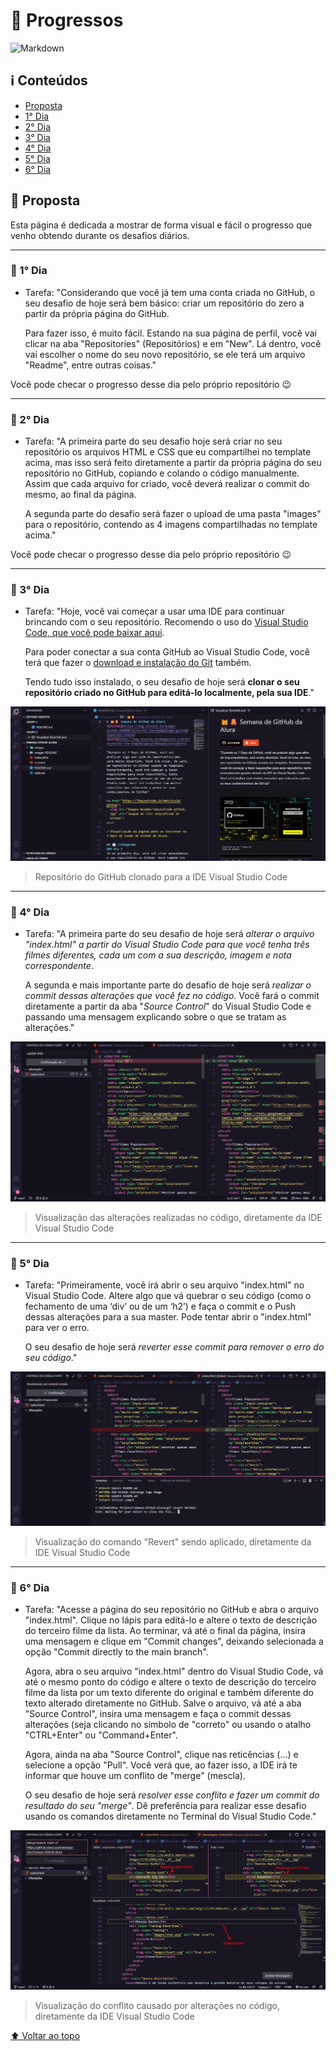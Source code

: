 # 📝 Progressos
![Markdown](https://img.shields.io/badge/Markdown-000000?style=for-the-badge&logo=markdown&logoColor=white)

## ℹ️ Conteúdos
- [Proposta](#-proposta)
- [1° Dia](#-1-dia)
- [2° Dia](#-2-dia)
- [3° Dia](#-3-dia)
- [4° Dia](#-4-dia)
- [5° Dia](#-5-dia)
- [6° Dia](#-6-dia)

## 🎯 Proposta
Esta página é dedicada a mostrar de forma visual e fácil o progresso que venho obtendo durante os desafios diários.

---
### 📅 1° Dia
- Tarefa: "Considerando que você já tem uma conta criada no GitHub, o seu desafio de hoje será bem básico: criar um repositório do zero a partir da própria página do GitHub.

    Para fazer isso, é muito fácil. Estando na sua página de perfil, você vai clicar na aba "Repositories" (Repositórios) e em "New". Lá dentro, você vai escolher o nome do seu novo repositório, se ele terá um arquivo "Readme", entre outras coisas."

Você pode checar o progresso desse dia pelo próprio repositório 😉

---
### 📅 2° Dia
- Tarefa: "A primeira parte do seu desafio hoje será criar no seu repositório os arquivos HTML e CSS que eu compartilhei no template acima, mas isso será feito diretamente a partir da própria página do seu repositório no GitHub, copiando e colando o código manualmente. Assim que cada arquivo for criado, você deverá realizar o commit do mesmo, ao final da página.

    A segunda parte do desafio será fazer o upload de uma pasta "images" para o repositório, contendo as 4 imagens compartilhadas no template acima."

Você pode checar o progresso desse dia pelo próprio repositório 😉

---
### 📅 3° Dia

- Tarefa: "Hoje, você vai começar a usar uma IDE para continuar brincando com o seu repositório. Recomendo o uso do [Visual Studio Code, que você pode baixar aqui](https://code.visualstudio.com/download).

    Para poder conectar a sua conta GitHub ao Visual Studio Code, você terá que fazer o [download e instalação do Git](https://git-scm.com/downloads?utm_source=ActiveCampaign&utm_medium=email&utm_content=%237DaysOfCode+-+GitHub+3%2F7%3A+Clonando+um+repositório&utm_campaign=%5BAlura+%237Days+Of+Code%5D%28GitHub+-+1ª+Ed+%29+Dia+3%2F7) também.

    Tendo tudo isso instalado, o seu desafio de hoje será **clonar o seu repositório criado no GitHub para editá-lo localmente, pela sua IDE**."

<img src="../images/progresso_dia3.png">

> Repositório do GitHub clonado para a IDE Visual Studio Code 

---
### 📅 4° Dia

- Tarefa: "A primeira parte do seu desafio de hoje será *alterar o arquivo "index.html" a partir do Visual Studio Code para que você tenha três filmes diferentes, cada um com a sua descrição, imagem e nota correspondente*.

    A segunda e mais importante parte do desafio de hoje será *realizar o commit dessas alterações que você fez no código*. Você fará o commit diretamente a partir da aba "*Source Control*" do Visual Studio Code e passando uma mensagem explicando sobre o que se tratam as alterações."


<img src="../images/progresso_dia4.png">

> Visualização das alterações realizadas no código, diretamente da IDE Visual Studio Code

---
### 📅 5° Dia

- Tarefa: "Primeiramente, você irá abrir o seu arquivo "index.html" no Visual Studio Code. Altere algo que vá quebrar o seu código (como o fechamento de uma ‘div’ ou de um ‘h2’) e faça o commit e o Push dessas alterações para a sua master. Pode tentar abrir o "index.html" para ver o erro.

    O seu desafio de hoje será *reverter esse commit para remover o erro do seu código*."


<img src="../images/progresso_dia5.png">

> Visualização do comando "Revert" sendo aplicado, diretamente da IDE Visual Studio Code

---
### 📅 6° Dia

- Tarefa: "Acesse a página do seu repositório no GitHub e abra o arquivo "index.html". Clique no lápis para editá-lo e altere o texto de descrição do terceiro filme da lista. Ao terminar, vá até o final da página, insira uma mensagem e clique em "Commit changes", deixando selecionada a opção "Commit directly to the main branch".

    Agora, abra o seu arquivo "index.html" dentro do Visual Studio Code, vá até o mesmo ponto do código e altere o texto de descrição do terceiro filme da lista por um texto diferente do original e também diferente do texto alterado diretamente no GitHub. Salve o arquivo, vá até a aba "Source Control", insira uma mensagem e faça o commit dessas alterações (seja clicando no símbolo de "correto" ou usando o atalho "CTRL+Enter" ou "Command+Enter".

    Agora, ainda na aba "Source Control", clique nas reticências (...) e selecione a opção "Pull". Você verá que, ao fazer isso, a IDE irá te informar que houve um conflito de "merge" (mescla).

    O seu desafio de hoje será *resolver esse conflito e fazer um commit do resultado do seu "merge"*. Dê preferência para realizar esse desafio usando os comandos diretamente no Terminal do Visual Studio Code."


<img src="../images/progresso_dia6.png">

> Visualização do conflito causado por alterações no código, diretamente da IDE Visual Studio Code


[⬆ Voltar ao topo](#-progressos)
